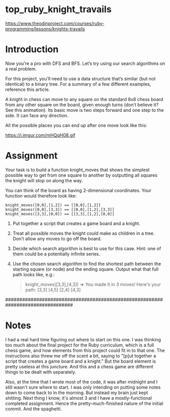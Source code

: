 # top_ruby_knight_travails
https://www.theodinproject.com/courses/ruby-programming/lessons/knights-travails

# Introduction

Now you’re a pro with DFS and BFS. Let’s try using our search algorithms on a
real problem.

For this project, you’ll need to use a data structure that’s similar (but not
identical) to a binary tree. For a summary of a few different examples,
reference this article.

A knight in chess can move to any square on the standard 8x8 chess board from
any other square on the board, given enough turns (don’t believe it? See this
animation). Its basic move is two steps forward and one step to the side. It can
face any direction.

All the possible places you can end up after one move look like this:

https://i.imgur.com/mHQqH08.gif

# Assignment

Your task is to build a function knight_moves that shows the simplest possible
way to get from one square to another by outputting all squares the knight will
stop on along the way.

You can think of the board as having 2-dimensional coordinates. Your function
would therefore look like:

    knight_moves([0,0],[1,2]) == [[0,0],[1,2]]
    knight_moves([0,0],[3,3]) == [[0,0],[1,2],[3,3]]
    knight_moves([3,3],[0,0]) == [[3,3],[1,2],[0,0]]

  1.  Put together a script that creates a game board and a knight.

  2.  Treat all possible moves the knight could make as children in a tree.
      Don’t allow any moves to go off the board.

  3.  Decide which search algorithm is best to use for this case. Hint: one of
      them could be a potentially infinite series.
  
  4.  Use the chosen search algorithm to find the shortest path between the
      starting square (or node) and the ending square. Output what that full
      path looks like, e.g.:

      > knight_moves([3,3],[4,3])
      => You made it in 3 moves!  Here's your path:
        [3,3]
        [4,5]
        [2,4]
        [4,3]

################################################################################

# Notes

I had a real hard time figuring out where to start on this one. I was thinking
too much about the final project for the Ruby curriculum, which is a full chess
game, and how elements from this project could fit in to that one. The
instructions also threw me off the scent a bit, saying to "[p]ut together a
script that creates a game board and a knight." But the board element is pretty
useless at this juncture. And this and a chess game are different things to be
dealt with separately.

Also, at the time that I wrote most of the code, it was after midnight and I
still wasn't sure where to start. I was only intending on putting some notes
down to come back to in the morning. But instead my brain just kept shitting.
Next thing I know, it's almost 3 and I have a mostly-functional completed
assignment. Hence the pretty-much-finished nature of the initial commit. And the spaghetti.
